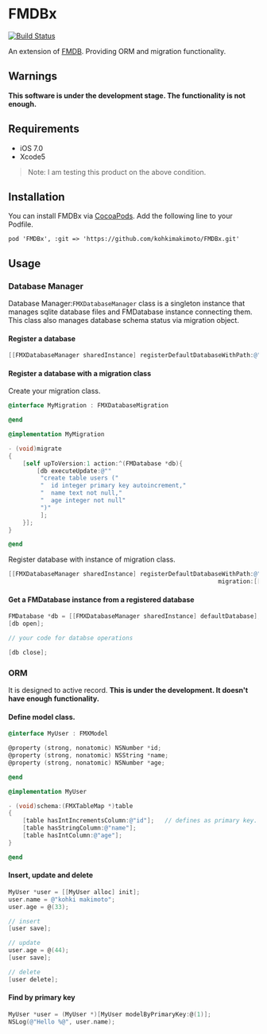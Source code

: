 # FMDBx

[![Build Status](https://travis-ci.org/kohkimakimoto/FMDBx.svg?branch=master)](https://travis-ci.org/kohkimakimoto/FMDBx)

An extension of [FMDB](https://github.com/ccgus/fmdb). Providing ORM and migration functionality.

## Warnings

**This software is under the development stage. The functionality is not enough.**

## Requirements

* iOS 7.0
* Xcode5

> Note: I am testing this product on the above condition.

## Installation

You can install FMDBx via [CocoaPods](http://cocoapods.org).
Add the following line to your Podfile.

```
pod 'FMDBx', :git => 'https://github.com/kohkimakimoto/FMDBx.git'
```

## Usage

### Database Manager

Database Manager:`FMXDatabaseManager` class is a singleton instance that manages sqlite database files
and FMDatabase instance connecting them.
This class also manages database schema status via migration object.

#### Register a database

```Objective-C
[[FMXDatabaseManager sharedInstance] registerDefaultDatabaseWithPath:@"database.sqlite" migration:nil];
```

#### Register a database with a migration class

Create your migration class.

```Objective-C
@interface MyMigration : FMXDatabaseMigration

@end

@implementation MyMigration

- (void)migrate
{
    [self upToVersion:1 action:^(FMDatabase *db){
        [db executeUpdate:@""
         "create table users ("
         "  id integer primary key autoincrement,"
         "  name text not null,"
         "  age integer not null"
         ")"
         ];
    }];
}

@end
```

Register database with instance of migration class.

```Objective-C
[[FMXDatabaseManager sharedInstance] registerDefaultDatabaseWithPath:@"database.sqlite" 
                                                           migration:[[MyMigration alloc] init]];
```

#### Get a FMDatabase instance from a registered database

```Objective-C
FMDatabase *db = [[FMXDatabaseManager sharedInstance] defaultDatabase];
[db open];

// your code for databse operations

[db close];
```

### ORM

It is designed to active record.
**This is under the development. It doesn't have enough functionality.**

#### Define model class. 

```Objective-C
@interface MyUser : FMXModel

@property (strong, nonatomic) NSNumber *id;
@property (strong, nonatomic) NSString *name;
@property (strong, nonatomic) NSNumber *age;

@end

@implementation MyUser

- (void)schema:(FMXTableMap *)table
{
    [table hasIntIncrementsColumn:@"id"];   // defines as primary key.
    [table hasStringColumn:@"name"];
    [table hasIntColumn:@"age"];
}

@end
```

#### Insert, update and delete

```Objective-C
MyUser *user = [[MyUser alloc] init];
user.name = @"kohki makimoto";
user.age = @(33);

// insert
[user save];

// update
user.age = @(44);
[user save];

// delete
[user delete];
```

#### Find by primary key

```Objective-C
MyUser *user = (MyUser *)[MyUser modelByPrimaryKey:@(1)];
NSLog(@"Hello %@", user.name);
```

